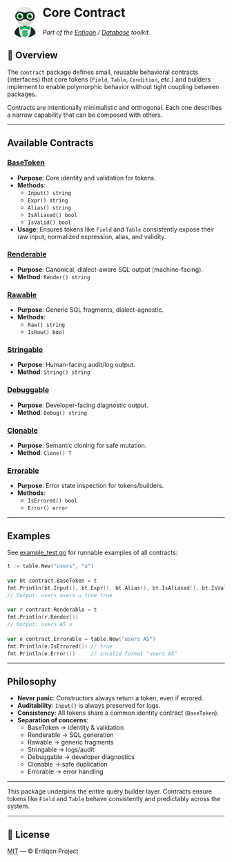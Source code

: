 <h1 align="left">
  <img src="https://github.com/entiqon/entiqon/blob/main/assets/entiqon_datacon.png?raw=true" align="left" height="82" width="82"> Core Contract
</h1>
<h6 align="left">Part of the <a href="../../README.md">Entiqon</a> / <a href="../README.md">Database</a> toolkit.</h6>

## 🧩 Overview

The `contract` package defines small, reusable behavioral contracts (interfaces)
that core tokens (`Field`, `Table`, `Condition`, etc.) and builders implement to
enable polymorphic behavior without tight coupling between packages.

Contracts are intentionally minimalistic and orthogonal. Each one describes a
narrow capability that can be composed with others.

---

## Available Contracts

### [BaseToken](./base_token.go)
- **Purpose**: Core identity and validation for tokens.
- **Methods**:
  - `Input() string`
  - `Expr() string`
  - `Alias() string`
  - `IsAliased() bool`
  - `IsValid() bool`
- **Usage**: Ensures tokens like `Field` and `Table` consistently expose their
  raw input, normalized expression, alias, and validity.

### [Renderable](./renderable.go)
- **Purpose**: Canonical, dialect-aware SQL output (machine-facing).
- **Method**: `Render() string`

### [Rawable](./rawable.go)
- **Purpose**: Generic SQL fragments, dialect-agnostic.
- **Methods**:
  - `Raw() string`
  - `IsRaw() bool`

### [Stringable](./stringable.go)
- **Purpose**: Human-facing audit/log output.
- **Method**: `String() string`

### [Debuggable](./debuggable.go)
- **Purpose**: Developer-facing diagnostic output.
- **Method**: `Debug() string`

### [Clonable](./clonable.go)
- **Purpose**: Semantic cloning for safe mutation.
- **Method**: `Clone() T`

### [Errorable](./errorable.go)
- **Purpose**: Error state inspection for tokens/builders.
- **Methods**:
  - `IsErrored() bool`
  - `Error() error`

---

## Examples

See [example_test.go](./example_test.go) for runnable examples of all contracts:

```go
t := table.New("users", "u")

var bt contract.BaseToken = t
fmt.Println(bt.Input(), bt.Expr(), bt.Alias(), bt.IsAliased(), bt.IsValid())
// Output: users users u true true

var r contract.Renderable = t
fmt.Println(r.Render())
// Output: users AS u

var e contract.Errorable = table.New("users AS")
fmt.Println(e.IsErrored()) // true
fmt.Println(e.Error())     // invalid format "users AS"
```

---

## Philosophy

- **Never panic**: Constructors always return a token, even if errored.
- **Auditability**: `Input()` is always preserved for logs.
- **Consistency**: All tokens share a common identity contract (`BaseToken`).
- **Separation of concerns**:
  - BaseToken → identity & validation
  - Renderable → SQL generation
  - Rawable → generic fragments
  - Stringable → logs/audit
  - Debuggable → developer diagnostics
  - Clonable → safe duplication
  - Errorable → error handling

---

This package underpins the entire query builder layer. Contracts ensure tokens
like `Field` and `Table` behave consistently and predictably across the system.

---

## 📄 License

[MIT](../../LICENSE) — © Entiqon Project